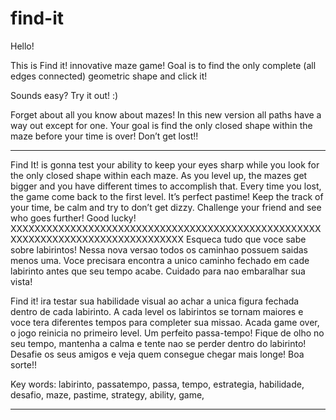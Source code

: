 # find-it

Hello!

This is Find it! innovative maze game!
Goal is to find the only complete (all edges connected) geometric shape and click it!

Sounds easy? Try it out! :)

Forget about all you know about mazes! In this new version all paths have a way out except for one. Your goal is find the only closed shape within the maze before your time is over! Don’t get lost!!

-------------------------------------------------------------------------------

Find It! is gonna test your ability to keep your eyes sharp while you look for the only closed shape within each maze. As you level up, the mazes get bigger and you have different times to accomplish that. Every time you lost, the game come back to the first level. It’s perfect pastime!
Keep the track of your time, be calm and try to don’t get dizzy.
Challenge your friend and see who goes further!
 Good lucky!
XXXXXXXXXXXXXXXXXXXXXXXXXXXXXXXXXXXXXXXXXXXXXXXXXXXXXXXXXXXXXXXXXXXXXXXXXXXXXXXXX
Esqueca tudo que voce sabe sobre labirintos! Nessa nova versao todos os caminhao possuem saidas menos uma. Voce precisara encontra a unico caminho fechado em cade labirinto antes que seu tempo acabe. Cuidado para nao embaralhar sua vista!

Find it! ira testar sua habilidade visual ao achar a unica figura fechada dentro de cada labirinto. A cada level os labirintos se tornam maiores e voce tera diferentes tempos para completer sua missao. Acada game over, o jogo reinicia no primeiro level. Um perfeito passa-tempo!
Fique de olho no seu tempo, mantenha a calma e tente nao se perder dentro do labirinto!
Desafie os seus amigos e veja quem consegue chegar mais longe! Boa sorte!!

Key words: labirinto, passatempo, passa, tempo, estrategia, habilidade, desafio, maze, pastime, strategy, ability, game, 

_______________________________________________________________________